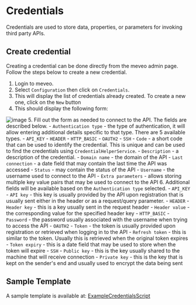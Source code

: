# Credentials
Credentials are used to store data, properties, or parameters for invoking third party APIs.

## Create credential
Creating a credential can be done directly from the meveo admin page. Follow the steps below to create a new credential.

1. Login to meveo.
2. Select `Configuration` then click on `Credentials`.
3. This will display the list of credentials already created. To create a new one, click on the `New` button
4. This should display the following form:

![image](https://user-images.githubusercontent.com/6660853/229021964-19506463-194f-410a-8415-c4d4f467f2a3.png)
5. Fill out the form as needed to connect to the API.  The fields are described below.
    - `Authentication type` - the type of authentication, it will allow entering additional details specific to that type.  There are 5 available types.
      - `API_KEY`
      - `HEADER`
      - `HTTP_BASIC`
      - `OAUTH2`
      - `SSH`
    - `Code` - a short code that can be used to identify the credential.  This is unique and can be used to find the credentials using `CredentialHelperService`.
    - `Description` - a description of the credential.
    - `Domain name` - the domain of the API
    - `Last connection` - a date field that may contain the last time the API was accessed
    - `Status` - may contain the status of the API
    - `Username` - the username used to connect to the API
    - `Extra parameters` - allows storing multiple key value pairs that may be used to connect to the API
6. Additional fields will be available based on the `Authentication type` selected.
    - `API_KEY`
      - `API key` - this key is usually provided by the API upon registration that is usually sent either in the header or as a request/query parameter.
    - `HEADER`
      - `Header key` - this is a key usually sent in the request header
      - `Header value` - the corresponding value for the specified header key
    - `HTTP_BASIC`
      - `Password` - the password usually associated with the username when trying to access the API
    - `OAUTH2`
      - `Token` - the token is usually provided upon registration or retrieved when logging in to the API
      - `Refresh token` - this is similar to the token. Usually this is retrieved when the original token expires
      - `Token expiry` - this is a date field that may be used to store when the token will expire
    - `SSH`
      - `Public key` - this is the key usually shared to the machine that will receive connection
      - `Private key` - this is the key that is kept on the sender's end and usually used to encrypt the data being sent


## Sample Template
A sample template is available at: [ExampleCredentialsScript](https://raw.githubusercontent.com/meveo-org/meveo.github.io/master/functions/ExampleCredentialsScript.java)